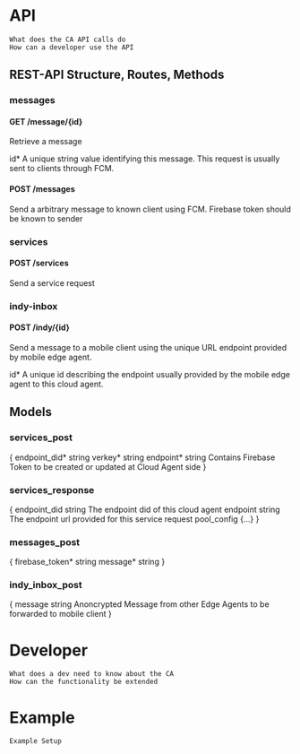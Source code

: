 # API
    What does the CA API calls do
    How can a developer use the API

## REST-API Structure, Routes, Methods

### messages

#### GET /message/{id}
Retrieve a message

id* A unique string value identifying this message. This request is usually sent to clients through FCM.

#### POST /messages
Send a arbitrary message to known client using FCM. Firebase token should be known to sender

### services

#### POST /services
Send a service request

### indy-inbox

#### POST /indy/{id}
Send a message to a mobile client using the unique URL endpoint provided by mobile edge agent.

id* A unique id describing the endpoint usually provided by the mobile edge agent to this cloud agent.

## Models

### services_post
{
endpoint_did*	string
verkey*	string
endpoint*	string
Contains Firebase Token to be created or updated at Cloud Agent side
}

### services_response
{
endpoint_did	string
The endpoint did of this cloud agent
endpoint	string
The endpoint url provided for this service request
pool_config	{...}
}

### messages_post
{
firebase_token*	string
message*	 string
}

### indy_inbox_post
{
message	string
Anoncrypted Message from other Edge Agents to be forwarded to mobile client
}

# Developer
    What does a dev need to know about the CA
    How can the functionality be extended
# Example
    Example Setup